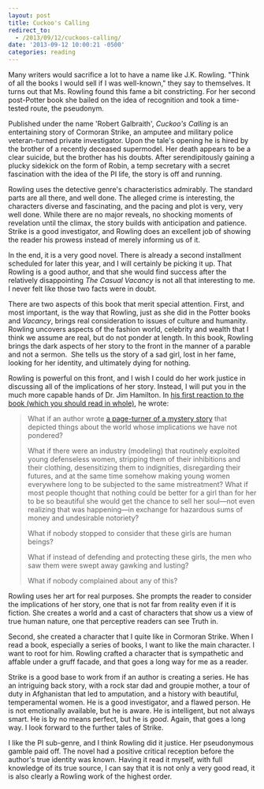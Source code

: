 ```yaml
---
layout: post
title: Cuckoo's Calling
redirect_to:
  - /2013/09/12/cuckoos-calling/
date: '2013-09-12 10:00:21 -0500'
categories: reading
---
```

<p>Many writers would sacrifice a lot to have a name like J.K. Rowling. "Think of all the books I would sell if I was well-known," they say to themselves. It turns out that Ms. Rowling found this fame a bit constricting. For her second post-Potter book she bailed on the idea of recognition and took a time-tested route, the pseudonym.</p>
<p>Published under the name 'Robert Galbraith', <em>Cuckoo's Calling</em> is an entertaining story of Cormoran Strike, an amputee and military police veteran-turned private investigator. Upon the tale's opening he is hired by the brother of a recently deceased supermodel. Her death appears to be a clear suicide, but the brother has his doubts. After serendipitously gaining a plucky sidekick on the form of Robin, a temp secretary with a secret fascination with the idea of the PI life, the story is off and running.</p>
<p>Rowling uses the detective genre's characteristics admirably. The standard parts are all there, and well done. The alleged crime is interesting, the characters diverse and fascinating, and the pacing and plot is very, very well done. While there are no major reveals, no shocking moments of revelation until the climax, the story builds with anticipation and patience. Strike is a good investigator, and Rowling does an excellent job of showing the reader his prowess instead of merely informing us of it.</p>
<p>In the end, it is a very good novel. There is already a second installment scheduled for later this year, and I will certainly be picking it up. That Rowling is a good author, and that she would find success after the relatively disappointing <i>The Casual Vacancy</i> is not all that interesting to me. I never felt like those two facts were in doubt.</p>
<p>There are two aspects of this book that merit special attention. First, and most important, is the way that Rowling, just as she did in the Potter books and <em>Vacancy</em>, brings real consideration to issues of culture and humanity. Rowling uncovers aspects of the fashion world, celebrity and wealth that I think we assume are real, but do not ponder at length. In this book, Rowling brings the dark aspects of her story to the front in the manner of a parable and not a sermon.  She tells us the story of a sad girl, lost in her fame, looking for her identity, and ultimately dying for nothing.</p>
<p>Rowling is powerful on this front, and I wish I could do her work justice in discussing all of the implications of her story. Instead, I will put you in the much more capable hands of Dr. Jim Hamilton. In <a href="http://www.christianity.com/blogs/jim-hamilton/first-thoughts-on-ithe-cuckoos-callingi-by-robert-galbraith-j-k-rowling.html">his first reaction to the book (which you should read in whole)</a>, he wrote:</p>
<blockquote><p>What if an author wrote <a href="http://www.amazon.com/gp/product/0316206849/ref=as_li_ss_tl?ie=UTF8&amp;camp=1789&amp;creative=390957&amp;creativeASIN=0316206849&amp;linkCode=as2&amp;tag=forhisreno-20" target="_blank">a page-turner of a mystery story</a> that depicted things about the world whose implications we have not pondered?</p>
<p>What if there were an industry (modeling) that routinely exploited young defenseless women, stripping them of their inhibitions and their clothing, desensitizing them to indignities, disregarding their futures, and at the same time somehow making young women everywhere long to be subjected to the same mistreatment? What if most people thought that nothing could be better for a girl than for her to be so beautiful she would get the chance to sell her soul—not even realizing that was happening—in exchange for hazardous sums of money and undesirable notoriety?</p>
<p>What if nobody stopped to consider that these girls are human beings?</p>
<p>What if instead of defending and protecting these girls, the men who saw them were swept away gawking and lusting?</p>
<p>What if nobody complained about any of this?</p></blockquote>
<p>Rowling uses her art for real purposes. She prompts the reader to consider the implications of her story, one that is not far from reality even if it is fiction. She creates a world and a cast of characters that show us a view of true human nature, one that perceptive readers can see Truth in.</p>
<p>Second, she created a character that I quite like in Cormoran Strike. When I read a book, especially a series of books, I want to like the main character. I want to root for him. Rowling crafted a character that is sympathetic and affable under a gruff facade, and that goes a long way for me as a reader.</p>
<p>Strike is a good base to work from if an author is creating a series. He has an intriguing back story, with a rock star dad and groupie mother, a tour of duty in Afghanistan that led to amputation, and a history with beautiful, temperamental women. He is a good investigator, and a flawed person. He is not emotionally available, but he is aware. He is intelligent, but not always smart. He is by no means perfect, but he is <em>good</em>. Again, that goes a long way. I look forward to the further tales of Strike.</p>
<p>I like the PI sub-genre, and I think Rowling did it justice. Her pseudonymous gamble paid off. The novel had a positive critical reception before the author's true identity was known. Having it read it myself, with full knowledge of its true source, I can say that it is not only a very good read, it is also clearly a Rowling work of the highest order.</p>
